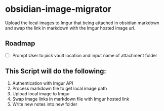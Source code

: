 # obsidian-image-migrator
Upload the local images to Imgur that being attached in obsidian markdown and swap the link in markdown with the Imgur hosted image url.

## Roadmap
- [ ] Prompt User to pick vault location and input name of attachment folder


## This Script will do the following:
1. Authentication with Imgur API
2. Process markdown file to get local image path
3. Upload local image to Imgur
4. Swap image links in markdown file with Imgur hosted link
5. Write new notes into new folder


